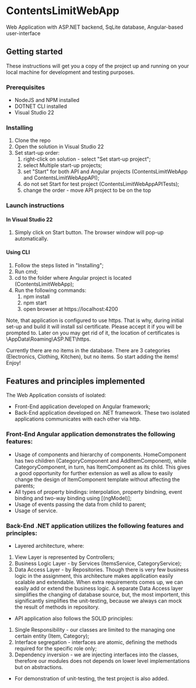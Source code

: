 # ContentsLimitWebApp
Web Application with ASP.NET backend, SqLite database, Angular-based user-interface

## Getting started

These instructions will get you a copy of the project up and running on your local machine for development and testing purposes.

### Prerequisites

* NodeJS and NPM installed
* DOTNET CLI installed
* Visual Studio 22

### Installing

1. Clone the repo
1. Open the solution in Visual Studio 22
1. Set start-up order:
   1. right-click on solution - select "Set start-up project";
   1. select Multiple start-up projects;
   1. set "Start" for both API and Angular projects (ContentsLimitWebApp and ContentsLimitWebAppAPI);
   1. do not set Start for test project (ContentsLimitWebAppAPITests);
   1. change the order - move API project to be on the top

### Launch instructions

#### In Visual Studio 22

1. Simply click on Start button. The browser window will pop-up automatically.

#### Using CLI

1. Follow the steps listed in "Installing";
1. Run cmd;
1. cd to the folder where Angular project is located (ContentsLimitWebApp);
1. Run the following commands:
   1. npm install
   1. npm start
   1. open browser at https://localhost:4200

Note, that application is configured to use https. That is why, during initial set-up and build it will install ssl certificate.
Please accept it if you will be prompted to.
Later on you may get rid of it, the location of certificates is <your user folder>\AppData\Roaming\ASP.NET\https\.

Currently there are no items in the database. There are 3 categories (Electronics, Clothing, Kitchen), but no items.
So start adding the items! Enjoy!

## Features and principles implemented

The Web Application consists of isolated:
* Front-End application developed on Angular framework;
* Back-End application developed on .NET framework.
These two isolated applications communicates with each other via http.

### Front-End Angular application demonstrates the following features:
* Usage of components and hierarchy of components. HomeComponent has two children (CategoryComponent and AddItemComponent), while CategoryComponent, in turn, has ItemComponent as its child. This gives a good opportunity for further extension as well as allow to easily change the design of ItemComponent template without affecting the parents;
* All types of property bindings: interpolation, property bindning, event binding and two-way binding using [(ngModel)];
* Usage of events passing the data from child to parent;
* Usage of service.

### Back-End .NET application utilizes the following features and principles:
* Layered architecture, where:
1. View Layer is represented by Controllers;
1. Business Logic Layer - by Services (ItemsService, CategoryService);
1. Data Access Layer - by Repositories.
Though there is very few business logic in the assignment, this architecture makes application easily scalable and extendable.
When extra requirements comes up, we can easily add or extend the business logic.
A separate Data Access layer simplifies the changing of database source, but, the most importent, this significantly simplifies the unit-testing,
because we always can mock the result of methods in repository.

* API application also follows the SOLID principles:
1. Single Responsibility - our classes are limited to the managing one certain entity (Item, Category);
1. Interface segregation - interfaces are atomic, defining the methods required for the specific role only;
1. Dependency inversion - we are injecting interfaces into the classes, therefore our modules does not depends on lower level implementations but on abstractions.

* For demonstration of unit-testing, the test project is also added.

